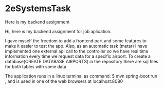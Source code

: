 # 2eSystemsTask
Here is my backend assignment

Hi,
here is my backend assignment for job aplication.

I gave myself the freedom to add a frontend part and some features to make it easier to test the app.
Also, as an automatic task (metar) i have implemented one external api call to the controller so we have real time information every time we request data for a specific airport.
To create a database(CREATE DATABASE AIRPORTS) in the repository there are sql files for both tables with some data.

The application runs in a linux terminal as command: $ mvn spring-boot:run   , and is used in one of the web browsers at localhost:8080

       
       

